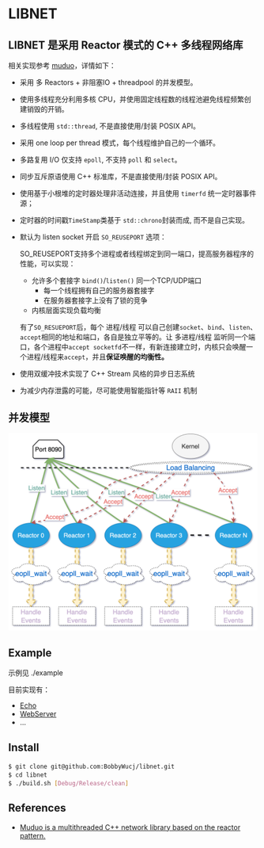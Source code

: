 # LIBNET

## LIBNET 是采用 Reactor 模式的 C++ 多线程网络库

相关实现参考 [muduo](https://github.com/chenshuo/muduo)，详情如下：

- 采用 多 Reactors + 非阻塞IO + threadpool 的并发模型。

- 使用多线程充分利用多核 CPU，并使用固定线程数的线程池避免线程频繁创建销毁的开销。

- 多线程使用 `std::thread`, 不是直接使用/封装 POSIX API。

- 采用 one loop per thread 模式，每个线程维护自己的一个循环。

- 多路复用 I/O 仅支持 `epoll`, 不支持 `poll` 和 `select`。

- 同步互斥原语使用 C++ 标准库，不是直接使用/封装 POSIX API。

- 使用基于小根堆的定时器处理非活动连接，并且使用 `timerfd` 统一定时器事件源；

- 定时器的时间戳`TimeStamp`类基于 `std::chrono`封装而成, 而不是自己实现。

- 默认为 listen socket 开启 `SO_REUSEPORT` 选项：

  SO_REUSEPORT支持多个进程或者线程绑定到同一端口，提高服务器程序的性能，可以实现：

  - 允许多个套接字 `bind()`/`listen()` 同一个TCP/UDP端口
    - 每一个线程拥有自己的服务器套接字
    - 在服务器套接字上没有了锁的竞争
  - 内核层面实现负载均衡

  有了`SO_RESUEPORT`后，每个 进程/线程 可以自己创建`socket`、`bind`、`listen`、`accept`相同的地址和端口，各自是独立平等的。让 多进程/线程 监听同一个端口，各个进程中`accept socketfd`不一样，有新连接建立时，内核只会唤醒一个进程/线程来`accept`，并且**保证唤醒的均衡性。**

- 使用双缓冲技术实现了 C++ Stream 风格的异步日志系统

- 为减少内存泄露的可能，尽可能使用智能指针等 `RAII` 机制

## 并发模型
![并发模型](./resources/Libnet-Concurrency-model.png)

## Example

示例见 ./example

目前实现有：

- [Echo](https://github.com/BobbyWucj/libnet/tree/main/example/echo)
- [WebServer](https://github.com/BobbyWucj/libnet/tree/main/example/WebServer)
- ...

## Install

```bash
$ git clone git@github.com:BobbyWucj/libnet.git
$ cd libnet
$ ./build.sh [Debug/Release/clean]
```

## References

- [Muduo is a multithreaded C++ network library based on the reactor pattern.](https://github.com/chenshuo/muduo)